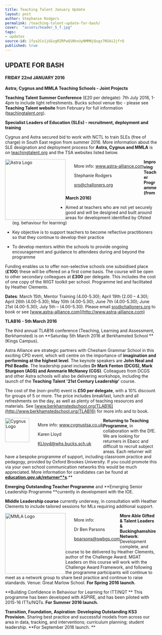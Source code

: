 ```yaml
---
title: Teaching Talent January Update
layout: post
author: Stephanie Rodgers
permalink: /teaching-talent-update-for-bash/
cover:  "assets/header_5_f.jpg"
tags:
- updates
source-id: 1fya2Co1jGGzgRZRPwQ1NhxUyNMMNjQugz7N5Ai2jfrQ
published: true
---
```

## UPDATE FOR BASH
#### FRIDAY 22nd JANUARY 2016

**Astra; Cygnus and MMLA Teaching Schools - Joint Projects**

**Teaching Talent Summer Conference** (£20 per delegate): 7th July 2016, 1-4pm to include light refreshments.   Bucks school venue tbc - please see **Teaching Talent website** from February for full information ([teachingtalent.org](http://teachingtalent.org/)).

**Specialist Leaders of Education (SLEs) - recruitment, deployment and training**

Cygnus and Astra secured bid to work with NCTL to train SLEs (free of charge) in South East region from summer 2016.  More information about the SLE designation and deployment process for **Astra, Cygnus and MMLA** is on [teachingtalent.org](http://teachingtalent.org/) and the TSA websites listed below.

<div>
  <img src="{{ site.url }}/assets/posts/LqDiA9p6d78OQrJmjp6zA_img_0.png" alt="Astra Logo" style="width: 200px; float: left;"/>
  <div style="float: left; padding-left: 2em;">
    <p>More info: <a href="www.astra-alliance.com">www.astra-alliance.com</a></p>
    <p>Stephanie Rodgers</p>
    <p><a href="mailto:sro@challoners.org">sro@challoners.org</a></p>
  </div>
</div>

**Improving Teacher Programme (from March 2016)**

* Aimed at teachers who are not yet securely good and will be designed and built around areas for development identified by Ofsted (eg. behaviour for learning)

* Key objective is to support teachers to become reflective practitioners so that they continue to develop their practice 

* To develop mentors within the schools to provide ongoing encouragement and guidance to attendees during and beyond the programme 

Funding enables us to offer non-selective schools one subsidised place (**£100**) these will be offered on a first come basis.  The course will be open to other secondary colleagues at **£300** per delegate. This includes the cost of one copy of the WIGT toolkit per school.  Programme led and facilitated by Heather Clements.

**Dates**: March 15th, Mentor Training (4.00-5.30); April 19th (2.00 – 4.30); April 26th (4.00-5.30); May 10th (4.00-5.30); June 7th (4.00-5.30); June 21st (4.00-5.30); July 5th – (4.00-5.30).    Please email [sro@challoners.org](mailto:sro@challoners.org) to book or see [www.astra-alliance.com](http://www.astra-alliance.com)

**TLAB16 - 5th March 2016**

The third annual TLAB16 conference (Teaching, Learning and Assessment, Berkhamsted) is on **Saturday 5th March 2016 at Berkhamsted School **(Kings Campus).  

Astra Alliance are strategic partners with Chesham Grammar School in this exciting CPD event, which will centre on the importance of **imagination and performing at the highest level**.  The keynote speakers are **John Neal and Phil Beadle**. The leadership panel includes **Dr Mark Fenton (DCGS), Mark Sturgeon (AGS) and Annmarie McNaney (CGS)**. Colleagues from DCGS and other Astra schools will also be delivering workshops, including the launch of the **Teaching Talent '21st Century Leadership'** course.

The cost of the (non-profit) event is **£50 per delegate**, with a 10% discount for groups of 5 or more.  The price includes breakfast, lunch and all refreshments on the day, as well as plenty of teaching resources and materials.  See [www.berkhamstedschool.org/TLAB16](http://www.berkhamstedschool.org/TLAB16) for more info and to book.

<div>
  <img src="{{ site.url }}/assets/posts/LqDiA9p6d78OQrJmjp6zA_img_1.png" alt="Cygnus Logo" style="width: 80px; float: left;"/>
  <div style="float: left; padding-left: 2em;">
    <p>More info: <a href="www.cygnustsa.co.uk">www.cygnustsa.co.uk</a></p>
    <p>Karen Lloyd</p>
    <p><a href="mailto:KLloyd@whs.bucks.sch.uk">KLloyd@whs.bucks.sch.uk</a></p>
  </div>
</div>

**Returning to Teaching Programme**, in collaboration with the DfE. We are looking for returners in Ebacc and difficult to recruit subject areas. Each returner will have a bespoke programme of support, including classroom practice and pedagogy, provided by Oxford Brookes University. If you could promote this via your own school communication networks this would be much appreciated. More information for candidates can be found at **[education.gov.uk/returner**s](http://education.gov.uk/returners)**.**

**Emerging Outstanding Teacher Programme** and **Emerging Senior Leadership Programme **currently in development with the IOE.

**Middle Leadership course** currently underway, in consultation with Heather Clements to include tailored sessions for MLs requiring additional support. 

<div>
  <img src="{{ site.url }}/assets/posts/LqDiA9p6d78OQrJmjp6zA_img_2.png" alt="MMLA Logo" style="width: 200px; float: left;"/>
  <div style="float: left; padding-left: 2em;">
    <p>More info:</p>
    <p>Dr Ben Parsons</p>
    <p><a href="mailto:bparsons@swbgs.com">bparsons@swbgs.com</a></p>
  </div>
</div>

**More Able Gifted & Talent Leaders & Buckinghamshire Network**: Development complete, and course to be delivered by Heather Clements, author of the Challenge Award. MGAT Leaders on this course will work with the Challenge Award Framework, and following the programme participants will continue to meet as a network group to share best practice and continue to raise standards.  Venue: Great Marlow School. **For Spring 2016 launch.**

**Building Confidence in Behaviour for Learning for ITT/NQT ** This programme has been developed with ASPIRE, and has been piloted with 2015-16 ITTs/NQTs. **For** **Summer 2016 launch.**

**Transition, Foundation, Aspiration: Developing Outstanding KS3 Provision.** Sharing best practice and successful models from across our area in data, tracking, and interventions; curriculum planning; student leadership.  **For September 2016 launch. **
